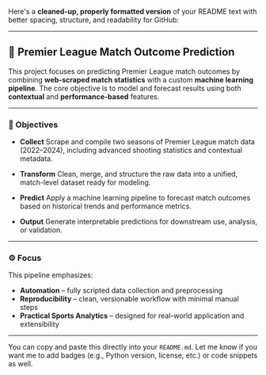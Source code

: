 Here's a **cleaned-up, properly formatted version** of your README text with better spacing, structure, and readability for GitHub:

---

## 🧠 Premier League Match Outcome Prediction

This project focuses on predicting Premier League match outcomes by combining **web-scraped match statistics** with a custom **machine learning pipeline**. The core objective is to model and forecast results using both **contextual** and **performance-based** features.

---

### 🎯 Objectives

* **Collect**
  Scrape and compile two seasons of Premier League match data (2022–2024), including advanced shooting statistics and contextual metadata.

* **Transform**
  Clean, merge, and structure the raw data into a unified, match-level dataset ready for modeling.

* **Predict**
  Apply a machine learning pipeline to forecast match outcomes based on historical trends and performance metrics.

* **Output**
  Generate interpretable predictions for downstream use, analysis, or validation.

---

### ⚙️ Focus

This pipeline emphasizes:

* **Automation** – fully scripted data collection and preprocessing
* **Reproducibility** – clean, versionable workflow with minimal manual steps
* **Practical Sports Analytics** – designed for real-world application and extensibility

---

You can copy and paste this directly into your `README.md`. Let me know if you want me to add badges (e.g., Python version, license, etc.) or code snippets as well.

